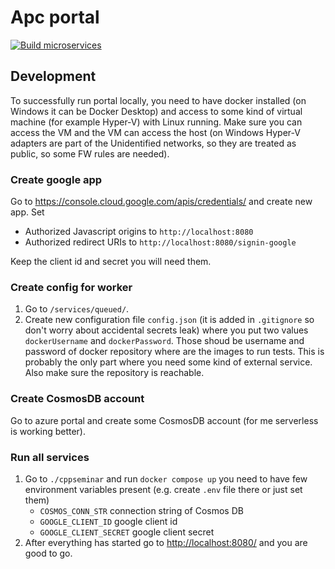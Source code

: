 # Apc portal

[![Build microservices](https://github.com/cppseminar/APC/actions/workflows/publish-microservices.yaml/badge.svg)](https://github.com/cppseminar/APC/actions/workflows/publish-microservices.yaml)

## Development

To successfully run portal locally, you need to have docker installed (on Windows it can be Docker Desktop) and access to some kind of virtual machine (for example Hyper-V) with Linux running. Make sure you can access the VM and the VM can access the host (on Windows Hyper-V adapters are part of the Unidentified networks, so they are treated as public, so some FW rules are needed).

### Create google app

Go to <https://console.cloud.google.com/apis/credentials/> and create new app. Set

* Authorized Javascript origins to `http://localhost:8080`
* Authorized redirect URIs to `http://localhost:8080/signin-google`

Keep the client id and secret you will need them.

### Create config for worker

1. Go to `/services/queued/`.
2. Create new configuration file `config.json` (it is added in `.gitignore` so don't worry about accidental secrets leak) where you put two values `dockerUsername` and `dockerPassword`. Those shoud be username and password of docker repository where are the images to run tests. This is probably the only part where you need some kind of external service. Also make sure the repository is reachable.

### Create CosmosDB account 

Go to azure portal and create some CosmosDB account (for me serverless is working better).

### Run all services

1. Go to `./cppseminar` and run `docker compose up` you need to have few environment variables present (e.g. create `.env` file there or just set them)
   * `COSMOS_CONN_STR` connection string of Cosmos DB
   * `GOOGLE_CLIENT_ID` google client id
   * `GOOGLE_CLIENT_SECRET` google client secret
2. After everything has started go to <http://localhost:8080/> and you are good to go.
